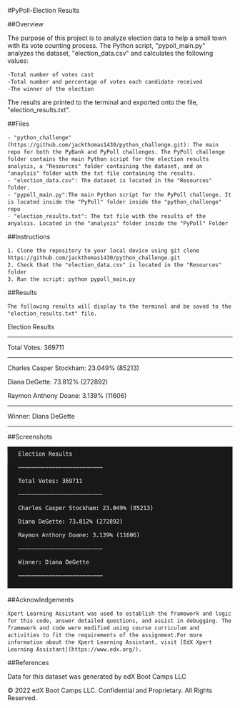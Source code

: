 #PyPoll-Election Results

##Overview

The purpose of this project is to analyze election data to help a small town with its vote counting process. The Python script, "pypoll_main.py" analyzes the dataset, "election_data.csv" and calculates the following values:
    
    -Total number of votes cast
    -Total number and percentage of votes each candidate received
    -The winner of the election 

The results are printed to the terminal and exported onto the file, "election_results.txt". 
    

##Files
    
    - "python_challenge"(https://github.com/jackthomas1430/python_challenge.git): The main repo for both the PyBank and PyPoll challenges. The PyPoll challenge folder contains the main Python script for the election results analysis, a "Resources" folder containing the dataset, and an "anaylsis" folder with the txt file containing the results. 
    - "election_data.csv": The dataset is located in the "Resources" folder.
    - "pypoll_main.py":The main Python script for the PyPoll challenge. It is located inside the "PyPoll" folder inside the "python_challenge" repo
    - "election_results.txt": The txt file with the results of the anyalsis. Located in the "analysis" folder inside the "PyPoll" Folder 

##Instructions
   
    1. Clone the repository to your local device using git clone https://github.com/jackthomas1430/python_challenge.git
    2. Check that the "election_data.csv" is located in the "Resources" folder
    3. Run the script: python pypoll_main.py 

##Results
    
    The following results will display to the terminal and be saved to the "election_results.txt" file.

Election Results

-------------------------

Total Votes: 369711

-------------------------

Charles Casper Stockham: 23.049% (85213)

Diana DeGette: 73.812% (272892)

Raymon Anthony Doane: 3.139% (11606)

-------------------------

Winner: Diana DeGette

-------------------------
    
##Screenshots

![PyPoll Results Printed to Terminal](python_challenge/PyPoll/election_results_printed.png)

##Acknowledgements
    
    Xpert Learning Assistant was used to establish the framework and logic for this code, answer detailed questions, and assist in debugging. The framework and code were modified using course curriculum and activities to fit the requirements of the assignment.For more information about the Xpert Learning Assistant, visit [EdX Xpert Learning Assistant](https://www.edx.org/). 

##References

Data for this dataset was generated by edX Boot Camps LLC

© 2022 edX Boot Camps LLC. Confidential and Proprietary. All Rights Reserved.
